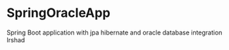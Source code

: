 # SpringOracleApp
Spring Boot application with jpa hibernate and oracle database integration 
Irshad
